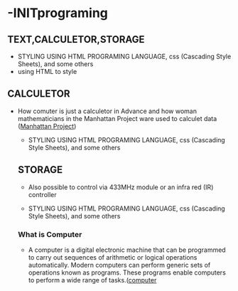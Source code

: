 # -INITprograming
## TEXT,CALCULETOR,STORAGE 

* STYLING USING HTML PROGRAMING LANGUAGE, css (Cascading Style Sheets), and some others
* using HTML to style 

 ## CALCULETOR
* How comuter is just a calculetor in Advance and how woman mathematicians in the Manhattan Project ware used to calculet data  ([Manhattan Project](https://en.wikipedia.org/wiki/Manhattan_Project)) 

     * STYLING USING HTML PROGRAMING LANGUAGE, css (Cascading Style Sheets), and some others
        
  ## STORAGE
    * Also possible to control via 433MHz module or an infra red (IR) controller

     * STYLING USING HTML PROGRAMING LANGUAGE, css (Cascading Style Sheets), and some others   
     
    ### What is Computer 
    * A computer is a digital electronic machine that can be programmed to carry out sequences of arithmetic or logical operations automatically. Modern computers can perform generic sets of operations known as programs. These programs enable computers to perform a wide range of tasks.([computer]((https://www.computerhope.com/jargon/c/computer.htm))
  
